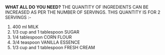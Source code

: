 **WHAT ALL DO YOU NEED?**
THE QUANTITY OF INGREDIENTS CAN BE INCREASED AS PER THE NUMBER OF SERVINGS. 
THIS QUANTITY IS FOR 2 SERVINGS :-

1. 400 ml MILK
2. 1/3 cup and 1 tablespoon SUGAR
3. 1/4 tablespoon CORN FLOUR
4. 3/4 teaspoon VANILLA ESSENCE
5. 1/3 cup and 1 tablespoon FRESH CREAM